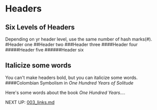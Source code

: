 # Headers

## Six Levels of Headers
Depending on yr header level, use the same number of hash marks(#).
#Header one
##Header two
###Header three
####Header four
#####Header five
######Header six

## Italicize some words
You can't make headers bold, but you can italicize some words.
####Colombian Symbolism in _One Hundred Years of Solitude_

Here's some words about the book _One Hundred Years..._.

NEXT UP:
[003_links.md](003_links.md)
